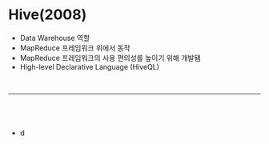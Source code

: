 # Hive(2008)
> 
* Data Warehouse 역할
* MapReduce 프레임워크 위에서 동작
* MapReduce 프레임워크의 사용 편의성를 높이기 위해 개발됌
* High-level Declarative Language (HiveQL)

<br>
<hr>


## 
####

<br>

###
* d

<br>
